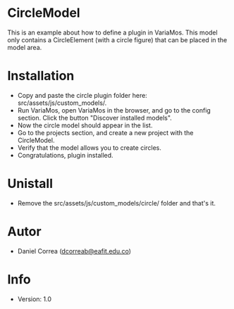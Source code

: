 # CircleModel
This is an example about how to define a plugin in VariaMos.
This model only contains a CircleElement (with a circle figure) that can be placed in the model area.

# Installation
- Copy and paste the circle plugin folder here: src/assets/js/custom_models/. 
- Run VariaMos, open VariaMos in the browser, and go to the config section. Click the button "Discover installed models".
- Now the circle model should appear in the list.
- Go to the projects section, and create a new project with the CircleModel.
- Verify that the model allows you to create circles.
- Congratulations, plugin installed.

# Unistall
- Remove the src/assets/js/custom_models/circle/ folder and that's it.

# Autor
- Daniel Correa (dcorreab@eafit.edu.co)

# Info
- Version: 1.0